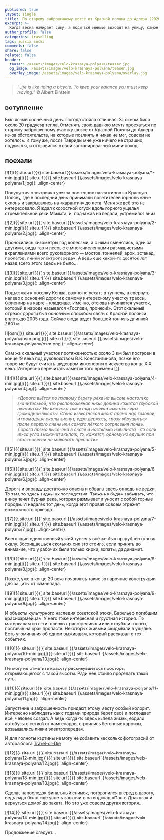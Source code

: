 ```yaml
---
published: true
layout: single
title:  По старому заброшенному шоссе от Красной поляны до Адлера (2020 год)
excerpt: >-
  Когда весна набирает силу, а люди всё меньше выходят на улицу, самое время отправиться на электричке с велосипедом на Красную поляну. И проехаться с ветерком по старому шоссе до Адлера, захватив самый интересный участок - дорогу "Господи, пронеси!"
author_profile: false
categories: travelling
tags: russia sochi
comments: false
share: false
related: false
header:
  teaser: /assets/images/velo-krasnaya-polyana/teaser.jpg
  og_image: /assets/images/velo-krasnaya-polyana/teaser.jpg
  overlay_image: /assets/images/velo-krasnaya-polyana/overlay.jpg
---
```


> _"Life is like riding a bicycle. To keep your balance you must keep moving."_ © Albert Einstein

## вступление

Был ясный солнечный день. Погода стояла отличная. За окном было около 20 градусов тепла. Отменять свою давнюю мечту проехаться по старому заброшенному участку шоссе от Красной Поляны до Адлера из-за обстоятельств, на которые повлиять я никак не мог, совсем не хотелось. К тому же, после Тавриды мне уже ничего не страшно, подумал я, и отправился в свой запланированный мини-поход.

## поехали

[![1]({{ site.url }}{{ site.baseurl }}/assets/images/velo-krasnaya-polyana/1-min.jpg)]({{ site.url }}{{ site.baseurl }}/assets/images/velo-krasnaya-polyana/1.jpg){: .align-center}

Полупустая электричка увезла последних пассажиров на Красную Поляну, где в последний день принимали посетителей горнолыжные склоны и закрывались на «карантин» до лета. Меня же всё это не интересовало. Я ждал скоростной спуск вдоль горного ущелья стремительной реки Мзымта, и, поднажав на педали, устремился вниз.

[![2]({{ site.url }}{{ site.baseurl }}/assets/images/velo-krasnaya-polyana/2-min.jpg)]({{ site.url }}{{ site.baseurl }}/assets/images/velo-krasnaya-polyana/2.jpg){: .align-center}

Проносились километры под колесами, а с ними сменялись, одни за другими, виды гор и лесов с с многочисленными размашистыми вкраплениями всего рукотворного — мостов, тоннелей, арок, эстакад, пролётов, линий электропередач. А ведь ещё какой-то десяток лет назад всего этого здесь не было…

[![3]({{ site.url }}{{ site.baseurl }}/assets/images/velo-krasnaya-polyana/3-min.jpg)]({{ site.url }}{{ site.baseurl }}/assets/images/velo-krasnaya-polyana/3.jpg){: .align-center}

Подъезжая к поселку Кепша, важно не уехать в туннель, а свернуть налево с основной дороги к самому интересному участку трассы. Ориентир на карте - кладбище. Именно, отсюда начинается участок, который в народе назывался «Господи, пронеси!». Этот скальный отрезок дороги был основным способом связи с Красной поляной вплоть до 2005 года. Сейчас сюда ведет большой тоннель длинной 2601 м.

[![osm]({{ site.url }}{{ site.baseurl }}/assets/images/velo-krasnaya-polyana/osm.png)]({{ site.url }}{{ site.baseurl }}/assets/images/velo-krasnaya-polyana/osm.png){: .align-center}

Сам же скальный участок протяженностью около 3 км был построен в конце 19 века под руководством В.К. Константинова, позже его творение будут считать шедевром инженерного искусства конца XIX века. Интересно перечитать заметки того времени [[1][notes]].

[![4]({{ site.url }}{{ site.baseurl }}/assets/images/velo-krasnaya-polyana/4-min.jpg)]({{ site.url }}{{ site.baseurl }}/assets/images/velo-krasnaya-polyana/4.jpg){: .align-center}

> _«Дорога вьётся по правому берегу реки на высоте настолько значительной, что расположенная ниже долина кажется глубокой пропастью. Но вместе с тем и над головой высятся горы громадной высоты. Стена известняков висит прямо над головой, и громадные скалы виснут, едва держась, грозя обрушиться после первого ливня или самого лёгкого сотрясения почвы. Дорога прямо высечена в скале и настолько извилиста, что если из-за угла выскочит экипаж, то, кажется, одному из едущих при столкновении не миновать пропасти»_

[![5]({{ site.url }}{{ site.baseurl }}/assets/images/velo-krasnaya-polyana/5-min.jpg)]({{ site.url }}{{ site.baseurl }}/assets/images/velo-krasnaya-polyana/5.jpg){: .align-center}

[![6]({{ site.url }}{{ site.baseurl }}/assets/images/velo-krasnaya-polyana/6-min.jpg)]({{ site.url }}{{ site.baseurl }}/assets/images/velo-krasnaya-polyana/6.jpg){: .align-center}

Дорога и вправду достаточно опасна и обвалы здесь отнюдь не редки. То там, то здесь видны их последствия. Также не будем забывать, что внизу течет бурная река, которая размывает и уносит с собой горные породы. И недалёк тот день, когда этот провал совсем отрежет возможность проезда.

[![7]({{ site.url }}{{ site.baseurl }}/assets/images/velo-krasnaya-polyana/7-min.jpg)]({{ site.url }}{{ site.baseurl }}/assets/images/velo-krasnaya-polyana/7.jpg){: .align-center}

Всего один единственный узкий туннель всё же был прорублен сквозь скалу. Восхищаешься скольких сил это стоило, если принять во внимание, что у рабочих были только кирки, лопаты, да динамит.

[![8]({{ site.url }}{{ site.baseurl }}/assets/images/velo-krasnaya-polyana/8-min.jpg)]({{ site.url }}{{ site.baseurl }}/assets/images/velo-krasnaya-polyana/8.jpg){: .align-center}

Позже, уже в конце 20 века появились такие вот арочные конструкции для защиты от камнепада.

[![9]({{ site.url }}{{ site.baseurl }}/assets/images/velo-krasnaya-polyana/9-min.jpg)]({{ site.url }}{{ site.baseurl }}/assets/images/velo-krasnaya-polyana/9.jpg){: .align-center}

И объекты культурного наследия советской эпохи. Барельеф погибшим красноармейцам. У него тоже интересная и грустная история. По материалам из сети: пленных расстреливали или отрубали головы, поставив на край пропасти. Некоторых живыми скидывали в ущелье. Есть упоминания об одном выжившем, который рассказал о тех событиях.

[![10]({{ site.url }}{{ site.baseurl }}/assets/images/velo-krasnaya-polyana/10-min.jpg)]({{ site.url }}{{ site.baseurl }}/assets/images/velo-krasnaya-polyana/10.jpg){: .align-center}

Не могу не отметить красоту раскинувшегося простора, открывающегося с такой высоты. Ради нее стоило проделать такой путь.

[![11]({{ site.url }}{{ site.baseurl }}/assets/images/velo-krasnaya-polyana/11-min.jpg)]({{ site.url }}{{ site.baseurl }}/assets/images/velo-krasnaya-polyana/11.jpg){: .align-center}

Запустение и заброшенность придают этому месту особый колорит. Интересно наблюдать как с годами природа берет своё и поглощает всё, человек создал. А ведь когда-то здесь кипела жизнь, ездили автобусы с сеткой от камнепадов, строились бетонные карнизы, возвышались линии электропередач.

И для полноты картины не могу не добавить несколько фотографий от автора блога [Travel-or-Die][travelblog]

[![12]({{ site.url }}{{ site.baseurl }}/assets/images/velo-krasnaya-polyana/12-min.jpg)]({{ site.url }}{{ site.baseurl }}/assets/images/velo-krasnaya-polyana/12.jpg){: .align-center}

[![13]({{ site.url }}{{ site.baseurl }}/assets/images/velo-krasnaya-polyana/13-min.jpg)]({{ site.url }}{{ site.baseurl }}/assets/images/velo-krasnaya-polyana/13.jpg){: .align-center}

Сделав напоследок финальный снимок, поторопился вперед в дорогу, ведь надо было еще успеть заскочить на водопад «Пасть Дракона» и вернуться домой до заката. Но это уже совсем другая история…

[![14]({{ site.url }}{{ site.baseurl }}/assets/images/velo-krasnaya-polyana/14-min.jpg)]({{ site.url }}{{ site.baseurl }}/assets/images/velo-krasnaya-polyana/14.jpg){: .align-center}

Продолжение следует…

[vokrugsochi]: https://vokrugsochi.su/pronesigospodi/
[travelblog]: https://travel-or-die.ru/staraya-doroga-na-krasnuyu-polyanu/
[notes]: http://arch-sochi.ru/2015/10/krasnopolyanskoe-shosse-kak-stroili-dorogi-za-117-let-do-sochinskoy-olimpiadyi/
